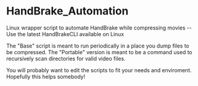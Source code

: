 # HandBrake_Automation
Linux wrapper script to automate HandBrake while compressing movies -- Use the latest HandBrakeCLI available on Linux

The "Base" script is meant to run periodically in a place you dump files to be compressed.
The "Portable" version is meant to be a command used to recursively scan directories for valid video files.

You will probably want to edit the scripts to fit your needs and enviroment. Hopefully this helps somebody!
